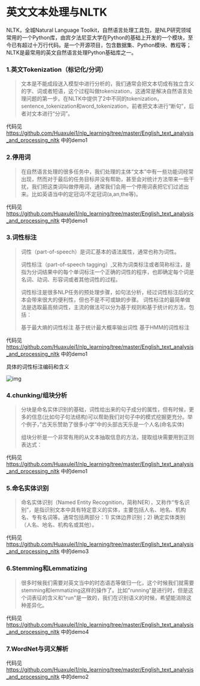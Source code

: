 # 英文文本处理与NLTK

NLTK，全城Natural Language Toolkit，自然语言处理工具包，是NLP研究领域常用的一个Python库，由宾夕法尼亚大学在Python的基础上开发的一个模块，至今已有超过十万行代码。是一个开源项目，包含数据集、Python模块、教程等；NLTK是最常用的英文自然语言处理Python基础库之一。

### 1.英文Tokenization（标记化/分词）

> 文本是不能成段送入模型中进行分析的，我们通常会把文本切成有独立含义的字、词或者短语，这个过程叫做tokenization，这通常是解决自然语言处理问题的第一步。在NLTK中提供了2中不同的tokenization，sentence_tokenization和word_tokenization，前者把文本进行“断句”，后者对文本进行“分词”。

代码见   https://github.com/Huaxulei1/nlp_learning/tree/master/English_text_analysis_and_processing_nltk   中的demo1

### 2.停用词

> 在自然语言处理的很多任务中，我们处理的主体“文本”中有一些功能词经常出现，然而对于最后的任务目标并没有帮助，甚至会对统计方法带来一些干扰，我们把这类词叫做停用词，通常我们会用一个停用词表把它们过滤出来。比如英语当中的定冠词/不定冠词(a,an,the等)。

代码见   https://github.com/Huaxulei1/nlp_learning/tree/master/English_text_analysis_and_processing_nltk   中的demo1

### 3.词性标注

> 词性（part-of-speech）是词汇基本的语法属性，通常也称为词性。
>
> 词性标注（part-of-speech tagging）,又称为词类标注或者简称标注，是指为分词结果中的每个单词标注一个正确的词性的程序，也即确定每个词是名词、动词、形容词或者其他词性的过程。
>
> 词性标注是很多NLP任务的预处理步骤，如句法分析，经过词性标注后的文本会带来很大的便利性，但也不是不可或缺的步骤。 词性标注的最简单做法是选取最高频词性，主流的做法可以分为基于规则和基于统计的方法，包括：
>
> 基于最大熵的词性标注
> 基于统计最大概率输出词性
> 基于HMM的词性标注

代码见   https://github.com/Huaxulei1/nlp_learning/tree/master/English_text_analysis_and_processing_nltk   中的demo1

具体的词性标注编码和含义

![img](https://img2018.cnblogs.com/blog/1152413/201904/1152413-20190410104159044-1813153570.png)

### 4.chunking/组块分析

> 分块是命名实体识别的基础，词性给出来的句子成分的属性，但有时候，更多的信息(比如句子句法结构)可以帮助我们对句子中的模式挖掘更充分。举个例子，”古天乐赞助了很多小学“中的头部古天乐是一个人名(命名实体)
>
> 组块分析是一个非常有用的从文本抽取信息的方法，提取组块需要用到正则表达式：

代码见   https://github.com/Huaxulei1/nlp_learning/tree/master/English_text_analysis_and_processing_nltk   中的demo1

### 5.命名实体识别

> 命名实体识别（Named Entity Recognition，简称NER），又称作“专名识别”，是指识别文本中具有特定意义的实体，主要包括人名、地名、机构名、专有名词等。通常包括两部分：1) 实体边界识别；2) 确定实体类别（人名、地名、机构名或其他）。

代码见  https://github.com/Huaxulei1/nlp_learning/tree/master/English_text_analysis_and_processing_nltk   中的demo3

### 6.Stemming和Lemmatizing

> 很多时候我们需要对英文当中的时态语态等做归一化，这个时候我们就需要stemming和lemmatizing这样的操作了。比如"running"是进行时，但是这个词表征的含义和"run"是一致的，我们在识别语义的时候，希望能消除这种差异化。

代码见  https://github.com/Huaxulei1/nlp_learning/tree/master/English_text_analysis_and_processing_nltk   中的demo4

### 7.WordNet与词义解析

代码见  https://github.com/Huaxulei1/nlp_learning/tree/master/English_text_analysis_and_processing_nltk   中的demo2